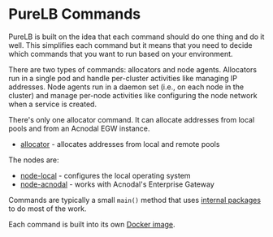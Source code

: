 # PureLB Commands

PureLB is built on the idea that each command should do one thing and
do it well. This simplifies each command but it means that you need to
decide which commands that you want to run based on your environment.

There are two types of commands: allocators and node agents.
Allocators run in a single pod and handle per-cluster activities like
managing IP addresses. Node agents run in a daemon set (i.e., on each
node in the cluster) and manage per-node activities like configuring
the node network when a service is created.

There's only one allocator command. It can allocate addresses from
local pools and from an Acnodal EGW instance.

* [allocator](allocator) - allocates addresses from local and remote pools

The nodes are:

* [node-local](node-local) - configures the local operating system
* [node-acnodal](node-acnodal) - works with Acnodal's Enterprise Gateway

Commands are typically a small ```main()``` method that uses [internal
packages](../internal) to do most of the work.

Each command is built into its own [Docker image](container_registry).
